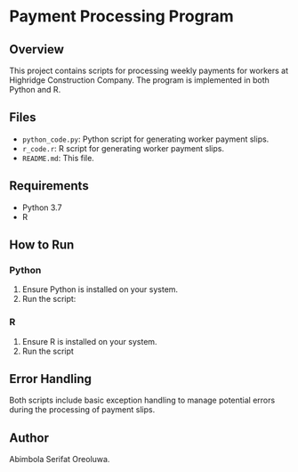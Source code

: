 # Payment Processing Program

## Overview
This project contains scripts for processing weekly payments for workers at Highridge Construction Company. The program is implemented in both Python and R.

## Files
- `python_code.py`: Python script for generating worker payment slips.
- `r_code.r`: R script for generating worker payment slips.
- `README.md`: This file.

## Requirements
- Python 3.7
- R

## How to Run

### Python
1. Ensure Python is installed on your system.
2. Run the script:
   
### R
1. Ensure R is installed on your system.
2. Run the script

## Error Handling
Both scripts include basic exception handling to manage potential errors during the processing of payment slips.

## Author
Abimbola Serifat Oreoluwa.
